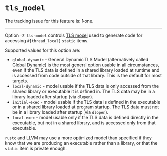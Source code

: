 # `tls_model`

The tracking issue for this feature is: None.

------------------------

Option `-Z tls-model` controls [TLS model](https://www.akkadia.org/drepper/tls.pdf) used to
generate code for accessing `#[thread_local]` `static` items.

Supported values for this option are:

- `global-dynamic` - General Dynamic TLS Model (alternatively called Global Dynamic) is the most
general option usable in all circumstances, even if the TLS data is defined in a shared library
loaded at runtime and is accessed from code outside of that library.
This is the default for most targets.
- `local-dynamic` - model usable if the TLS data is only accessed from the shared library or
executable it is defined in. The TLS data may be in a library loaded after startup (via `dlopen`).
- `initial-exec` - model usable if the TLS data is defined in the executable or in a shared library
loaded at program startup.
The TLS data must not be in a library loaded after startup (via `dlopen`).
- `local-exec` - model usable only if the TLS data is defined directly in the executable,
but not in a shared library, and is accessed only from that executable.

`rustc` and LLVM may use a more optimized model than specified if they know that we are producing
an executable rather than a library, or that the `static` item is private enough.
